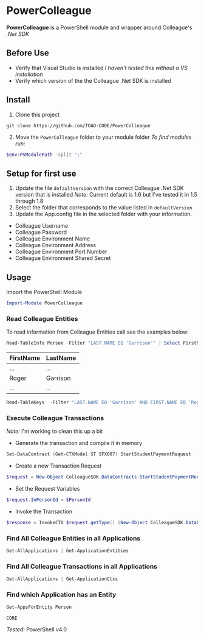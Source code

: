 # PowerColleague

**PowerColleague** is a PowerShell module and wrapper around Colleague's *.Net SDK*

## Before Use
- Verify that Visual Studio is installed *I haven't tested this without a VS installation*
- Verify which version of the the Colleague .Net SDK is installed 

## Install
1. Clone this project 
```
git clone https://github.com/TOAD-CODE/PowerColleague
```
2. Move the `PowerColleague` folder to your module folder
  *To find modules run:* 
```powershell
$env:PSModulePath -split ";"
```

## Setup for first use
1. Update the file `defaultVersion` with the correct Colleague .Net SDK version that is installed
  *Note:* Current default is 1.6 but I've tested it in 1.5 through 1.8
2. Select the folder that corresponds to the value listed in `defaultVersion`
3. Update the App.config file in the selected folder with your information.
  - Colleague Username
  - Colleague Password
  - Colleague Environment Name
  - Colleague Environment Address
  - Colleague Environment Port Number
  - Colleague Environment Shared Secret

## Usage
Import the PowerShell Module
```powershell
Import-Module PowerColleague
```

### Read Colleague Entities
  To read information from Colleague Entities call see the examples below:
```powershell
Read-TableInfo Person -Filter "LAST.NAME EQ 'Garrison'" | Select FirstName, LastName
```
  FirstName|LastName
  ---------|--------
  ...|...
  Roger|Garrison
  ...|...

```powershell
Read-TableKeys  -Filter "LAST.NAME EQ 'Garrison' AND FIRST.NAME EQ 'Roger'" 
```

### Execute Colleague Transactions
  *Note:* I'm working to clean this up a bit
  - Generate the transaction and compile it in memory
```powershell
Set-DataContract (Get-CTXModel ST SFX007) StartStudentPaymentRequest
```
  - Create a new Transaction Request
```powershell
$request = New-Object ColleagueSDK.DataContracts.StartStudentPaymentRequest
```
  - Set the Request Variables
```powershell
$request.InPersonId = $PersonId
```
  - Invoke the Transaction
```powershell
$response = InvokeCTX $request.getType() (New-Object ColleagueSDK.DataContracts.StartStudentPaymentResponse).getType() $request
```
  
### Find All Colleague Entities in all Applications
```powershell
Get-AllApplications | Get-ApplicationEntities
```

### Find All Colleague Transactions in all Applications
```powershell
Get-AllApplications | Get-ApplicationCtxs
```
  
### Find which Application has an Entity
```powershell
Get-AppsForEntity Person
```
`CORE`



*Tested:* PowerShell v4.0

